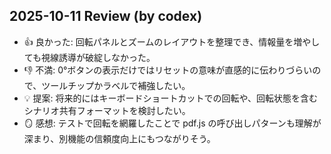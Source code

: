 ## 2025-10-11 Review (by codex)
- 👍 良かった: 回転パネルとズームのレイアウトを整理でき、情報量を増やしても視線誘導が破綻しなかった。
- 👎 不満: 0°ボタンの表示だけではリセットの意味が直感的に伝わりづらいので、ツールチップかラベルで補強したい。
- 💡 提案: 将来的にはキーボードショートカットでの回転や、回転状態を含むシナリオ共有フォーマットを検討したい。
- 🪞 感想: テストで回転を網羅したことで pdf.js の呼び出しパターンも理解が深まり、別機能の信頼度向上にもつながりそう。
